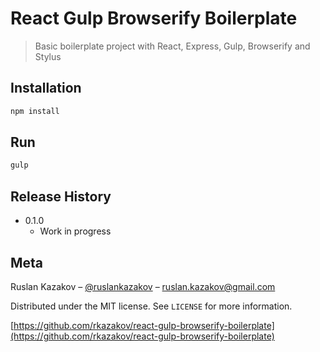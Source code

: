 # React Gulp Browserify Boilerplate
> Basic boilerplate project with React, Express, Gulp, Browserify and Stylus

## Installation

```sh
npm install
```

## Run

```sh
gulp
```

## Release History

* 0.1.0
    * Work in progress

## Meta

Ruslan Kazakov – [@ruslankazakov](https://twitter.com/ruslankazakov) – ruslan.kazakov@gmail.com

Distributed under the MIT license. See ``LICENSE`` for more information.

[https://github.com/rkazakov/react-gulp-browserify-boilerplate](https://github.com/rkazakov/react-gulp-browserify-boilerplate)
